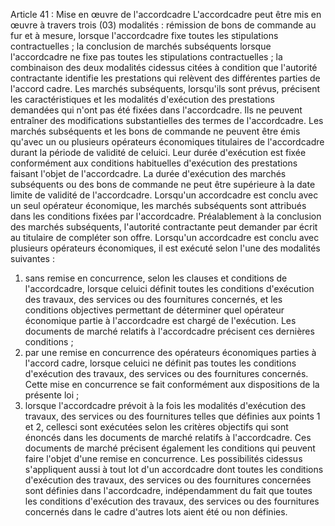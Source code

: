 Article 41 : Mise en œuvre de l'accordcadre
L'accordcadre peut être mis en œuvre à travers trois (03) modalités :
rémission de bons de commande au fur et à mesure, lorsque
l'accordcadre fixe toutes les stipulations contractuelles ;
la conclusion de marchés subséquents lorsque l'accordcadre ne fixe
pas toutes les stipulations contractuelles ;
la combinaison des deux modalités cidessus citées à condition que
l'autorité contractante identifie les prestations qui relèvent des
différentes parties de l'accord cadre.
Les marchés subséquents, lorsqu'ils sont prévus, précisent les
caractéristiques et les modalités d'exécution des prestations demandées
qui n'ont pas été fixées dans l'accordcadre. Ils ne peuvent entraîner
des modifications substantielles des termes de l'accordcadre.
Les marchés subséquents et les bons de commande ne peuvent être émis
qu'avec un ou plusieurs opérateurs économiques titulaires de
l'accordcadre durant la période de validité de celuici. Leur durée
d'exécution est fixée conformément aux conditions habituelles
d'exécution des prestations faisant l'objet de l'accordcadre. La
durée d'exécution des marchés subséquents ou des bons de commande ne
peut être supérieure à la date limite de validité de l'accordcadre.
Lorsqu'un accordcadre est conclu avec un seul opérateur économique,
les marchés subséquents sont attribués dans les conditions fixées par
l'accordcadre.
Préalablement à la conclusion des marchés subséquents, l'autorité
contractante peut demander par écrit au titulaire de compléter son
offre.
Lorsqu'un accordcadre est conclu avec plusieurs opérateurs économiques,
il est exécuté selon l'une des modalités suivantes :
1.  sans remise en concurrence, selon les clauses et conditions de
l'accordcadre, lorsque celuici définit toutes les conditions
d'exécution des travaux, des services ou des fournitures concernés,
et les conditions objectives permettant de déterminer quel opérateur
économique partie à l'accordcadre est chargé de l'exécution. Les
documents de marché relatifs à l'accordcadre précisent ces
dernières conditions ;
2.  par une remise en concurrence des opérateurs économiques parties à
l'accord cadre, lorsque celuici ne définit pas toutes les
conditions d'exécution des travaux, des services ou des fournitures
concernés. Cette mise en concurrence se fait conformément aux
dispositions de la présente loi ;
3.  lorsque l'accordcadre prévoit à la fois les modalités d'exécution
des travaux, des services ou des fournitures telles que définies aux
points 1 et 2, cellesci sont exécutées selon les critères objectifs
qui sont énoncés dans les documents de marché relatifs à
l'accordcadre. Ces documents de marché précisent également les
conditions qui peuvent faire l'objet d'une remise en concurrence.
Les possibilités cidessus s'appliquent aussi à tout lot d'un
accordcadre dont toutes les conditions d'exécution des travaux, des
services ou des fournitures concernées sont définies dans
l'accordcadre, indépendamment du fait que toutes les conditions
d'exécution des travaux, des services ou des fournitures concernés dans
le cadre d'autres lots aient été ou non définies.